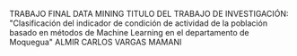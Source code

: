 TRABAJO FINAL DATA MINING
TITULO DEL TRABAJO DE INVESTIGACIÓN:
  "Clasificación del indicador de condición de actividad de la población basado en métodos de Machine Learning en el departamento de Moquegua"
ALMIR CARLOS VARGAS MAMANI
